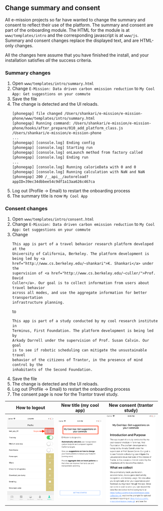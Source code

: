 Change summary and consent
---

All e-mission projects so far have wanted to change the summary and consent to reflect their use of the platform. The summary and consent are part of the onboarding module. The HTML for the module is at `www/templates/intro` and the corresponding javascript is at `www/js`. Summary and consent changes replace the displayed text, and are HTML-only changes.

All the changes here assume that you have finished the install, and your installation satisfies *all* the success criteria.

### Summary changes ###

1. Open `www/templates/intro/summary.html`
1. Change `E-Mission: Data driven carbon emission reduction` to `My Cool App: Get suggestions on your commute`
1. Save the file
1. The change is detected and the UI reloads.
    ```
    [phonegap] file changed /Users/shankari/e-mission/e-mission-phone/www/templates/intro/summary.html
    [phonegap] Running command: /Users/shankari/e-mission/e-mission-phone/hooks/after_prepare/010_add_platform_class.js /Users/shankari/e-mission/e-mission-phone
    ...
    [phonegap] [console.log] Ending config
    [phonegap] [console.log] Starting run
    [phonegap] [console.log] onLaunch method from factory called
    [phonegap] [console.log] Ending run
    ...
    [phonegap] [console.log] Running calorieData with 0 and 0
    [phonegap] [console.log] Running calculation with NaN and NaN
    [phonegap] 200 /__api__/autoreload?appID=39ec34dbbee54c9df1a13aa626c467ca
    ```
1. Log out (Profile -> Email) to restart the onboarding process
1. The summary title is now `My Cool App`

### Consent changes ###

1. Open `www/templates/intro/consent.html`
1. Change `E-Mission: Data driven carbon emission reduction` to `My Cool App: Get suggestions on your commute`
1. Change
    ```
    This app is part of a travel behavior research platform developed at the
    University of California, Berkeley. The platform development is being led by <a
    href="http://www.cs.berkeley.edu/~shankari">K. Shankari</a> under the
    supervision of <a href="http://www.cs.berkeley.edu/~culler/">Prof. David
    Culler</a>. Our goal is to collect information from users about travel behavior
    across all modes, and use the aggregate information for better transportation
    infrastructure planning.
    ```
    to
    ```
    This app is part of a study conducted by my cool research institute in
    Terminus, First Foundation. The platform development is being led by 
    Arkady Darrell under the supervision of Prof. Susan Calvin. Our goal
    is to see if robotic scheduling can mitigate the unsustainable travel
    behavior of the citizens of Trantor, in the presence of mind control by the
    inhabitants of the Second Foundation.
    ```
1. Save the file
1. The change is detected and the UI reloads.
1. Log out (Profile -> Email) to restart the onboarding process
1. The consent page is now for the Trantor travel study.

| How to logout | New title (my cool app) | New consent (trantor study) |
| ------------- | --------- | ------------ |
| ![how to logout](../../assets/tutorials/simple_client_changes/how_to_logout.png) | ![new title (my cool app)](../../assets/tutorials/simple_client_changes/new_title_my_cool_app.png) | ![new consent (trantor study)](../../assets/tutorials/simple_client_changes/consent_for_trantor_study.png) |
